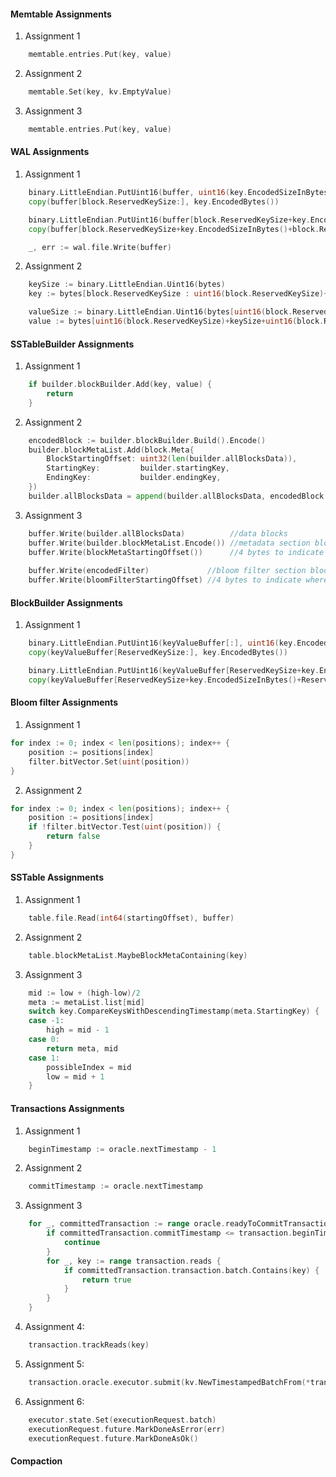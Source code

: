 #### Memtable Assignments

1. Assignment 1

```go
    memtable.entries.Put(key, value)
```

2. Assignment 2

```go
    memtable.Set(key, kv.EmptyValue)
```

3. Assignment 3

```go
    memtable.entries.Put(key, value)
```

#### WAL Assignments

1. Assignment 1

```go
	binary.LittleEndian.PutUint16(buffer, uint16(key.EncodedSizeInBytes()))
	copy(buffer[block.ReservedKeySize:], key.EncodedBytes())

	binary.LittleEndian.PutUint16(buffer[block.ReservedKeySize+key.EncodedSizeInBytes():], uint16(value.SizeInBytes()))
	copy(buffer[block.ReservedKeySize+key.EncodedSizeInBytes()+block.ReservedValueSize:], value.Bytes())

    _, err := wal.file.Write(buffer)
```

2. Assignment 2

```go
    keySize := binary.LittleEndian.Uint16(bytes)
    key := bytes[block.ReservedKeySize : uint16(block.ReservedKeySize)+keySize]

    valueSize := binary.LittleEndian.Uint16(bytes[uint16(block.ReservedKeySize)+keySize:])
    value := bytes[uint16(block.ReservedKeySize)+keySize+uint16(block.ReservedValueSize) : uint16(block.ReservedKeySize)+keySize+uint16(block.ReservedValueSize)+valueSize]
```

#### SSTableBuilder Assignments

1. Assignment 1

```go
    if builder.blockBuilder.Add(key, value) {
		return
	}
```

2. Assignment 2

```go
    encodedBlock := builder.blockBuilder.Build().Encode()
	builder.blockMetaList.Add(block.Meta{
		BlockStartingOffset: uint32(len(builder.allBlocksData)),
		StartingKey:         builder.startingKey,
		EndingKey:           builder.endingKey,
	})
	builder.allBlocksData = append(builder.allBlocksData, encodedBlock...)
```

3. Assignment 3

```go
    buffer.Write(builder.allBlocksData)          //data blocks
	buffer.Write(builder.blockMetaList.Encode()) //metadata section block.MetaList.Encode()
	buffer.Write(blockMetaStartingOffset())      //4 bytes to indicate where the meta section starts from
	
    buffer.Write(encodedFilter)             //bloom filter section bloom.Filter.Encode()
	buffer.Write(bloomFilterStartingOffset) //4 bytes to indicate where the bloom filter section starts from
```

#### BlockBuilder Assignments

1. Assignment 1

```go
    binary.LittleEndian.PutUint16(keyValueBuffer[:], uint16(key.EncodedSizeInBytes()))
	copy(keyValueBuffer[ReservedKeySize:], key.EncodedBytes())

	binary.LittleEndian.PutUint16(keyValueBuffer[ReservedKeySize+key.EncodedSizeInBytes():], uint16(value.SizeInBytes()))
	copy(keyValueBuffer[ReservedKeySize+key.EncodedSizeInBytes()+ReservedValueSize:], value.Bytes())
```

#### Bloom filter Assignments

1. Assignment 1

```go
for index := 0; index < len(positions); index++ {
    position := positions[index]
    filter.bitVector.Set(uint(position))
}
```

2. Assignment 2

```go
for index := 0; index < len(positions); index++ {
    position := positions[index]
    if !filter.bitVector.Test(uint(position)) {
        return false
    }
}
```

#### SSTable Assignments

1. Assignment 1

```go
    table.file.Read(int64(startingOffset), buffer)
```

2. Assignment 2

```go
    table.blockMetaList.MaybeBlockMetaContaining(key)
```

3. Assignment 3

```go
    mid := low + (high-low)/2
    meta := metaList.list[mid]
    switch key.CompareKeysWithDescendingTimestamp(meta.StartingKey) {
    case -1:
        high = mid - 1
    case 0:
        return meta, mid
    case 1:
        possibleIndex = mid
        low = mid + 1
    }
```

#### Transactions Assignments

1. Assignment 1

```go
    beginTimestamp := oracle.nextTimestamp - 1
```

2. Assignment 2

```go
    commitTimestamp := oracle.nextTimestamp
```

3. Assignment 3

```go
    for _, committedTransaction := range oracle.readyToCommitTransactions {
		if committedTransaction.commitTimestamp <= transaction.beginTimestamp {
			continue
		}
		for _, key := range transaction.reads {
			if committedTransaction.transaction.batch.Contains(key) {
				return true
			}
		}
	}
```

4. Assignment 4:

```go
    transaction.trackReads(key)
```

5. Assignment 5:

```go
    transaction.oracle.executor.submit(kv.NewTimestampedBatchFrom(*transaction.batch, commitTimestamp)
```

6. Assignment 6:

```go
    executor.state.Set(executionRequest.batch)
    executionRequest.future.MarkDoneAsError(err)
    executionRequest.future.MarkDoneAsOk()
```

#### Compaction

